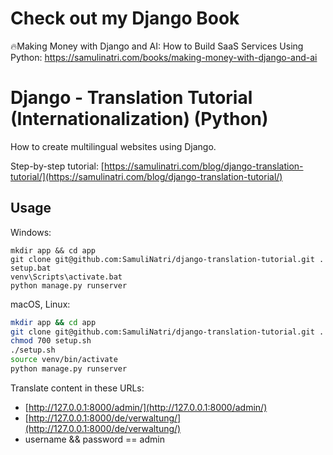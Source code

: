 # Check out my Django Book

🔥Making Money with Django and AI: How to Build SaaS Services Using Python: https://samulinatri.com/books/making-money-with-django-and-ai

# Django - Translation Tutorial (Internationalization) (Python)

How to create multilingual websites using Django.

Step-by-step tutorial: [https://samulinatri.com/blog/django-translation-tutorial/](https://samulinatri.com/blog/django-translation-tutorial/)

## Usage

Windows:

```
mkdir app && cd app
git clone git@github.com:SamuliNatri/django-translation-tutorial.git .
setup.bat
venv\Scripts\activate.bat
python manage.py runserver
```

macOS, Linux:

```bash
mkdir app && cd app
git clone git@github.com:SamuliNatri/django-translation-tutorial.git .
chmod 700 setup.sh
./setup.sh
source venv/bin/activate
python manage.py runserver
```

Translate content in these URLs:

- [http://127.0.0.1:8000/admin/](http://127.0.0.1:8000/admin/)
- [http://127.0.0.1:8000/de/verwaltung/](http://127.0.0.1:8000/de/verwaltung/)
- username && password == admin